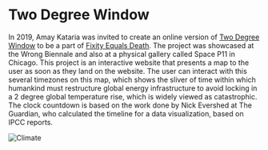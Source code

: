 # Two Degree Window
In 2019, Amay Kataria was invited to create an online version of [Two Degree Window](https://github.com/eulphean/Two-Degree-Window-Art-A-Hack) to be a part of [Fixity Equals Death](https://space-p11.com/f-d#:~:text=Fixity%20Equals%20Death%20is%20a,and%20other%20new%20media%20art.&text=Fixity%20Equals%20Death%20is%20part,terrain%20enveloped%20by%20digital%20colonialism.). The project was showcased at the Wrong Biennale and also at a physical gallery called Space P11 in Chicago. This project is an interactive website that presents a map to the user as soon as they land on the website. The user can interact with this several timezones on this map, which shows the sliver of time within which humankind must restructure global energy infrastructure to avoid locking in a 2 degree global temperature rise, which is widely viewed as catastrophic. The clock countdown is based on the work done by Nick Evershed at The Guardian, who calculated the timeline for a data visualization, based on IPCC reports.

![Climate](https://user-images.githubusercontent.com/4178424/145734632-2b93136e-2c72-4578-b6d9-4e5552d1eeba.jpg)
